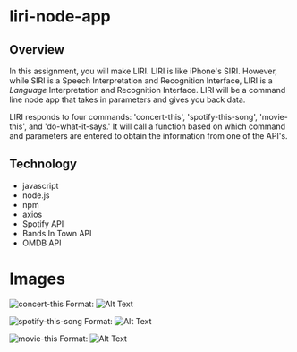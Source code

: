 # liri-node-app

## Overview

In this assignment, you will make LIRI. LIRI is like iPhone's SIRI. However, while SIRI is a Speech Interpretation and Recognition Interface, LIRI is a _Language_ Interpretation and Recognition Interface. LIRI will be a command line node app that takes in parameters and gives you back data.

LIRI responds to four commands: 'concert-this', 'spotify-this-song', 'movie-this', and 'do-what-it-says.' It will call a function based on which command and parameters are entered to obtain the information from one of the API's.

## Technology
 
* javascript
* node.js
* npm
* axios
* Spotify API
* Bands In Town API
* OMDB API

# Images

![concert-this](/images/screenShot1.png)
Format: ![Alt Text](url)

![spotify-this-song](/images/screenShot2.png)
Format: ![Alt Text](url)

![movie-this](/images/screenSho3.png)
Format: ![Alt Text](url)
